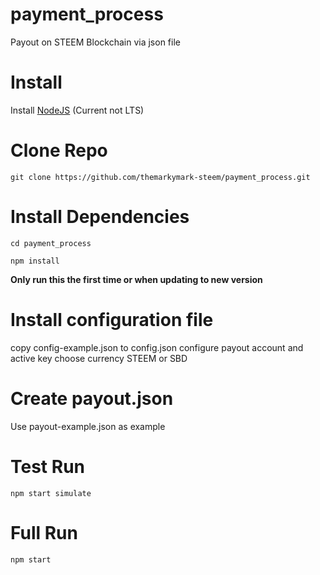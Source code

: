 # payment_process
Payout on STEEM Blockchain via json file

# Install
Install [NodeJS](https://nodejs.org/en/) (Current not LTS)

# Clone Repo
`git clone https://github.com/themarkymark-steem/payment_process.git`

# Install Dependencies
`cd payment_process`

`npm install`

**Only run this the first time or when updating to new version**

# Install configuration file
copy config-example.json to config.json
configure payout account and active key
choose currency STEEM or SBD

# Create payout.json
Use payout-example.json as example

# Test Run
`npm start simulate`

# Full Run
`npm start`

